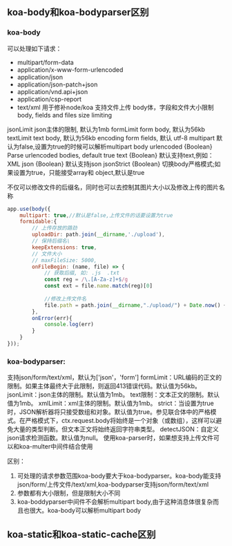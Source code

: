 ## koa-body和koa-bodyparser区别
### koa-body
可以处理如下请求：
- multipart/form-data
- application/x-www-form-urlencoded
- application/json
- application/json-patch+json
- application/vnd.api+json
- application/csp-report
- text/xml
用于修补node/koa
支持文件上传
body体，字段和文件大小限制
body, fields and files size limiting

jsonLimit json主体的限制, 默认为1mb
formLimit form body, 默认为56kb
textLimit text body, 默认为56kb
encoding form fields, 默认 utf-8
multipart 默认为false,设置为true的时候可以解析multipart body
urlencoded {Boolean} Parse urlencoded bodies, default true
text {Boolean} 默认支持text,例如：XML
json {Boolean} 默认支持json
jsonStrict {Boolean} 切换body严格模式;如果设置为true，只能接受array和 object,默认是true 


不仅可以修改文件的后缀名，同时也可以去控制其图片大小以及修改上传的图片名称
```js
app.use(body({
    multipart: true,//默认是false,上传文件的话要设置为true
    formidable:{
        // 上传存放的路劲
        uploadDir: path.join(__dirname,'./upload'),
        // 保持后缀名\
        keepExtensions: true,
        // 文件大小
        // maxFileSize: 5000,
        onFileBegin: (name, file) => {
            // 获取后缀, 如: .js  .txt
            const reg = /\.[A-Za-z]+$/g
            const ext = file.name.match(reg)[0]
            
            //修改上传文件名
            file.path = path.join(__dirname,"./upload/") + Date.now() + ext;
        },
        onError(err){
            console.log(err)
        }
    }
})); 
```
### koa-bodyparser:
支持json/form/text/xml，默认为['json'，'form']
formLimit：URL编码的正文的限制。如果主体最终大于此限制，则返回413错误代码。默认值为56kb。
jsonLimit：json主体的限制。默认值为1mb。
text限制：文本正文的限制。默认值为1mb。
xmlLimit：xml主体的限制。默认值为1mb。
strict：当设置为true时，JSON解析器将只接受数组和对象。默认值为true。参见联合体中的严格模式。在严格模式下，ctx.request.body将始终是一个对象（或数组），这样可以避免大量的类型判断。但文本正文将始终返回字符串类型。
detectJSON：自定义json请求检测函数。默认值为null。
使用koa-parser时，如果想支持上传文件可以和koa-multer中间件结合使用

区别：
1. 可处理的请求参数范围koa-body要大于koa-bodyparser。koa-body能支持json/form/上传文件/text/xml,koa-bodyparser支持json/form/text/xml
2. 参数都有大小限制，但是限制大小不同
3. koa-boddyparser中间件不会解析multipart body,由于这种消息体很复杂而且也很大。koa-body可以解析multipart body
## koa-static和koa-static-cache区别
